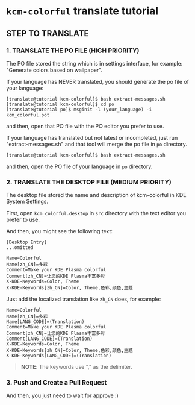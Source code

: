 # `kcm-colorful` translate tutorial
## STEP TO TRANSLATE
### 1. TRANSLATE THE PO FILE (HIGH PRIORITY)
The PO file stored the string which is in settings interface, for example: "Generate colors based on wallpaper".

If your language has NEVER translated, you should generate the po file of your language:

```
[translate@tutorial kcm-colorful]$ bash extract-messages.sh
[translate@tutorial kcm-colorful]$ cd po
[translate@tutorial po]$ msginit -l (your_language) -i kcm_colorful.pot
```

and then, open that PO file with the PO editor you prefer to use.

If your language has translated but not latest or incompleted, just run "extract-messages.sh"
and that tool will merge the po file in `po` directory.

```
[translate@tutorial kcm-colorful]$ bash extract-messages.sh
```

and then, open the PO file of your language in `po` directory.

### 2. TRANSLATE THE DESKTOP FILE (MEDIUM PRIORITY)
The desktop file stored the name and description of kcm-colorful in KDE System Settings.

First, open `kcm_colorful.desktop` in `src` directory with the text editor you prefer to use.

And then, you might see the following text:
```desktop
[Desktop Entry]
...omitted

Name=Colorful
Name[zh_CN]=多彩
Comment=Make your KDE Plasma colorful
Comment[zh_CN]=让您的KDE Plasma丰富多彩
X-KDE-Keywords=Color, Theme
X-KDE-Keywords[zh_CN]=Color, Theme,色彩,颜色,主题
```

Just add the localized translation like `zh_CN` does, for example:
```
Name=Colorful
Name[zh_CN]=多彩
Name[LANG_CODE]=(Translation)
Comment=Make your KDE Plasma colorful
Comment[zh_CN]=让您的KDE Plasma丰富多彩
Comment[LANG_CODE]=(Translation)
X-KDE-Keywords=Color, Theme
X-KDE-Keywords[zh_CN]=Color, Theme,色彩,颜色,主题
X-KDE-Keywords[LANG_CODE]=(Translation)
```

> **NOTE**: The keywords use "," as the delimiter.

### 3. Push and Create a Pull Request
And then, you just need to wait for approve :)
